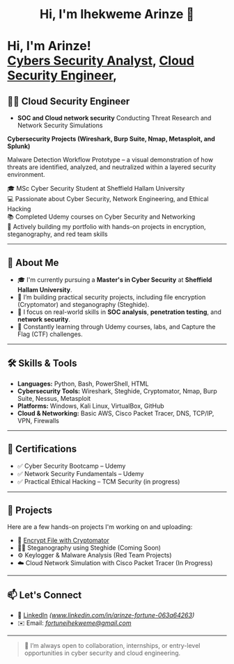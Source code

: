 <h1 align="center">Hi, I'm Ihekweme Arinze 👋</h1>

<h1>Hi, I'm Arinze! <br/><a href="https://github.com/Arizonal8">Cybers Security Analyst</a>, <a href="www.linkedin.com/in/arinze-fortune-063a64263/">Cloud Security Engineer</a>,

<h2>👨‍💻 Cloud Security Engineer</h2>

- <b>SOC and Cloud network security</b>
Conducting Threat Research and Network Security Simulations

<b>Cybersecurity Projects (Wireshark, Burp Suite, Nmap, Metasploit, and Splunk)</b>

Malware Detection Workflow Prototype – a visual demonstration of how threats are identified, analyzed, and neutralized within a layered security environment.

<p>
  🎓 MSc Cyber Security Student at Sheffield Hallam University<br>
  💻 Passionate about Cyber Security, Network Engineering, and Ethical Hacking<br>
  📚 Completed Udemy courses on Cyber Security and Networking<br>
  🚀 Actively building my portfolio with hands-on projects in encryption, steganography, and red team skills
</p>

---

## 🔐 About Me

- 🎓 I'm currently pursuing a **Master's in Cyber Security** at **Sheffield Hallam University**.
- 📂 I’m building practical security projects, including file encryption (Cryptomator) and steganography (Steghide).
- 🎯 I focus on real-world skills in **SOC analysis**, **penetration testing**, and **network security**.
- 🧠 Constantly learning through Udemy courses, labs, and Capture the Flag (CTF) challenges.

---

## 🛠️ Skills & Tools

- **Languages:** Python, Bash, PowerShell, HTML
- **Cybersecurity Tools:** Wireshark, Steghide, Cryptomator, Nmap, Burp Suite, Nessus, Metasploit
- **Platforms:** Windows, Kali Linux, VirtualBox, GitHub
- **Cloud & Networking:** Basic AWS, Cisco Packet Tracer, DNS, TCP/IP, VPN, Firewalls

---

## 📜 Certifications

- ✅ Cyber Security Bootcamp – Udemy
- ✅ Network Security Fundamentals – Udemy
- ✅ Practical Ethical Hacking – TCM Security (in progress)

---

## 🧪 Projects

Here are a few hands-on projects I'm working on and uploading:

- 🔐 [Encrypt File with Cryptomator](https://github.com/Arizonal8/Encrypt-File-in-Cryptomator)
- 🕵️‍♂️ Steganography using Steghide (Coming Soon)
- ⚙️ Keylogger & Malware Analysis (Red Team Projects)
- ☁️ Cloud Network Simulation with Cisco Packet Tracer (In Progress)

---

## 📫 Let's Connect

- 💼 [LinkedIn](https://www.linkedin.com) *(www.linkedin.com/in/arinze-fortune-063a64263)*
- ✉️ Email: *fortuneihekweme@gmail.com*


---

> 🚀 I’m always open to collaboration, internships, or entry-level opportunities in cyber security and cloud engineering.
